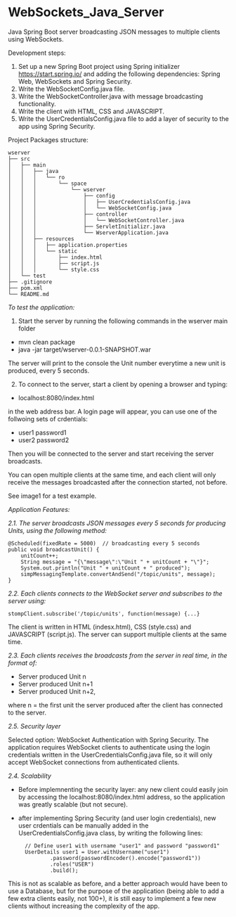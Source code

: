 # WebSockets_Java_Server
Java Spring Boot server broadcasting JSON messages to multiple clients using WebSockets.

Development steps:
1. Set up a new Spring Boot project using Spring initializer https://start.spring.io/ and adding the following dependencies: Spring Web, WebSockets and Spring Security.
2. Write the WebSocketConfig.java file.
3. Write the WebSocketController.java with message broadcasting functionality.
4. Write the client with HTML, CSS and JAVASCRIPT.
5. Write the UserCredentialsConfig.java file to add a layer of security to the app using Spring Security.

Project Packages structure:

    wserver
    ├── src
    │   ├── main
    │   │   ├── java
    │   │   │   └── ro
    │   │   │       └── space
    │   │   │           └── wserver
    │   │   │               ├── config
    │   │   │               │   ├── UserCredentialsConfig.java
    │   │   │               │   └── WebSocketConfig.java
    │   │   │               ├── controller
    │   │   │               │   └── WebSocketController.java
    │   │   │               ├── ServletInitializr.java
    │   │   │               └── WserverApplication.java
    │   │   ├── resources
    │   │   │   ├── application.properties
    │   │   │   └── static
    │   │   │       ├── index.html
    │   │   │       ├── script.js
    │   │   │       └── style.css
    │   └── test
    ├── .gitignore
    ├── pom.xml
    └── README.md

*To test the application:*
1. Start the server by running the following commands in the wserver main folder
 - mvn clean package
 - java -jar target/wserver-0.0.1-SNAPSHOT.war

The server will print to the console the Unit number everytime a new unit is produced, every 5 seconds.

2. To connect to the server, start a client by opening a browser and typing:
 - localhost:8080/index.html

in the web address bar. A login page will appear, you can use one of the follwoing sets of crdentials:
 - user1 password1
 - user2 password2

Then you will be connected to the server and start receiving the server broadcasts.

You can open multiple clients at the same time, and each client will only receive the messages broadcasted after the connection started, not before.

See image1 for a test example.


*Application Features:*

*2.1. The server broadcasts JSON messages every 5 seconds for producing Units, using the following method:*

    @Scheduled(fixedRate = 5000)  // broadcasting every 5 seconds
    public void broadcastUnit() { 
        unitCount++;
        String message = "{\"message\":\"Unit " + unitCount + "\"}";
        System.out.println("Unit " + unitCount + " produced");
        simpMessagingTemplate.convertAndSend("/topic/units", message);
    }

*2.2. Each clients connects to the WebSocket server and subscribes to the server using:*
    
    stompClient.subscribe('/topic/units', function(message) {...}

The client is written in HTML (indesx.html), CSS (style.css) and JAVASCRIPT (script.js).
The server can support multiple clients at the same time.

*2.3. Each clients receives the broadcasts from the server in real time, in the format of:*

- Server produced Unit n
- Server produced Unit n+1
- Server produced Unit n+2,

where n = the first unit the server produced after the client has connected to the server.

*2.5. Security layer*

Selected option: WebSocket Authentication with Spring Security. The application requires WebSocket clients to authenticate using the login credentials written in the UserCredentialsConfig.java file, so it will only accept WebSocket connections from authenticated clients.

*2.4. Scalability*

- Before implemnenting the security layer: any new client could easily join by accessing the localhost:8080/index.html address, so the application was greatly scalable (but not secure).
- after implementing Spring Security (and user login credentials), new user crdentials can be manually added in the UserCredentialsConfig.java class, by writing the following lines:

        // Define user1 with username "user1" and password "password1"
        UserDetails user1 = User.withUsername("user1")
                .password(passwordEncoder().encode("password1"))
                .roles("USER")
                .build();

This is not as scalable as before, and a better approach would have been to use a Database, but for the purpose of the application (being able to add a few extra clients easily, not 100+), it is still easy to implement a few new clients without increasing the complexity of the app.
